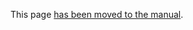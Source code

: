 This page [has been moved to the manual](https://manual.mixxx.org/latest/chapters/effects.html#controller-effects-mapping).
